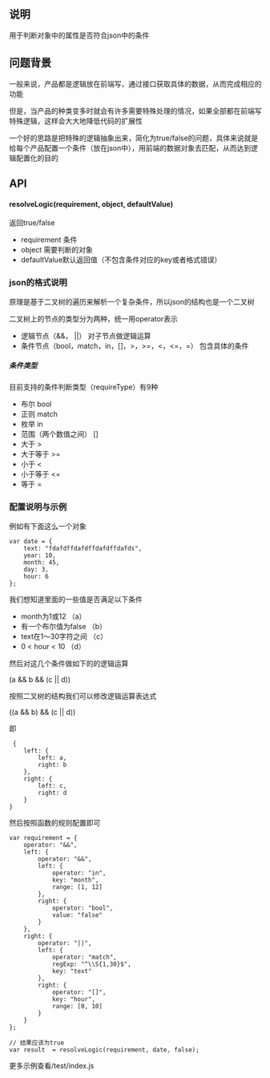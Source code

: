 ## 说明
用于判断对象中的属性是否符合json中的条件
## 问题背景
一般来说，产品都是逻辑放在前端写，通过接口获取具体的数据，从而完成相应的功能

但是，当产品的种类变多时就会有许多需要特殊处理的情况，如果全部都在前端写特殊逻辑，这样会大大地降低代码的扩展性

一个好的思路是把特殊的逻辑抽象出来，简化为true/false的问题，具体来说就是给每个产品配置一个条件（放在json中），用前端的数据对象去匹配，从而达到逻辑配置化的目的
## API
#### resolveLogic(requirement, object, defaultValue)
返回true/false
- requirement 条件
- object 需要判断的对象
- defaultValue默认返回值（不包含条件对应的key或者格式错误）

### json的格式说明
原理是基于二叉树的遍历来解析一个复杂条件，所以json的结构也是一个二叉树

二叉树上的节点的类型分为两种，统一用operator表示
- 逻辑节点（&&， ||）
对子节点做逻辑运算
- 条件节点（bool，match，in，[]，>，>=，<，<=，=）
包含具体的条件

##### 条件类型
目前支持的条件判断类型（requireType）有9种
- 布尔 bool
- 正则 match
- 枚举 in
- 范围（两个数值之间） []
- 大于 >
- 大于等于 >=
- 小于 <
- 小于等于 <=
- 等于 =

### 配置说明与示例
例如有下面这么一个对象
```
var date = {
    text: "fdafdffdafdffdafdffdafds",
    year: 10,
    month: 45,
    day: 3,
    hour: 6
};
```
我们想知道里面的一些值是否满足以下条件
- month为1或12           （a）
- 有一个布尔值为false      （b）
- text在1～30字符之间      （c）
- 0 < hour < 10         （d）

然后对这几个条件做如下的的逻辑运算

(a && b && (c || d))

按照二叉树的结构我们可以修改逻辑运算表达式

((a && b) && (c || d))

即
```
 {
    left: {
        left: a,
        right: b
    },
    right: {
        left: c,
        right: d
    }
}
```
然后按照函数的规则配置即可
```
var requirement = {
    operator: "&&",
    left: {
        operator: "&&",
        left: {
            operator: "in",
            key: "month",
            range: [1, 12]
        },
        right: {
            operator: "bool",
            value: "false"
        }
    },
    right: {
        operator: "||",
        left: {
            operator: "match",
            regExp: "^\\S{1,30}$",
            key: "text"
        },
        right: {
            operator: "[]",
            key: "hour",
            range: [0, 10]
        }
    }
};

// 结果应该为true
var result  = resolveLogic(requirement, date, false);
```
更多示例查看/test/index.js
